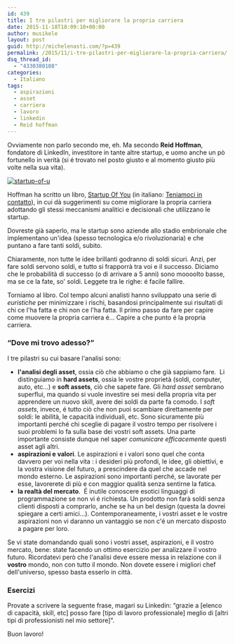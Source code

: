 ```yaml
---
id: 439
title: I tre pilastri per migliorare la propria carriera
date: 2015-11-18T18:09:10+00:00
author: musikele
layout: post
guid: http://michelenasti.com/?p=439
permalink: /2015/11/i-tre-pilastri-per-migliorare-la-propria-carriera/
dsq_thread_id:
  - "4330380108"
categories:
  - Italiano
tags:
  - aspirazioni
  - asset
  - carriera
  - lavoro
  - linkedin
  - Reid hoffman
---
```

Ovviamente non parlo secondo me, eh. Ma secondo **Reid Hoffman**, fondatore di LinkedIn, investitore in tante altre startup, e uomo anche un pò fortunello in verità (si é trovato nel posto giusto e al momento giusto più volte nella sua vita).

[<img class="aligncenter size-full wp-image-441" src="https://i1.wp.com/michelenasti.com/wp-content/uploads/2015/11/startup-of-u.jpg?fit=312%2C500" alt="startup-of-u" srcset="https://i1.wp.com/michelenasti.com/wp-content/uploads/2015/11/startup-of-u.jpg?w=312 312w, https://i1.wp.com/michelenasti.com/wp-content/uploads/2015/11/startup-of-u.jpg?resize=187%2C300 187w" sizes="(max-width: 312px) 100vw, 312px" data-recalc-dims="1" />](https://i1.wp.com/michelenasti.com/wp-content/uploads/2015/11/startup-of-u.jpg)

Hoffman ha scritto un libro, [Startup Of You](http://www.amazon.com/The-Start-up-You-Yourself-Transform-ebook/dp/B0050DIWHU) (in italiano: [Teniamoci in contatto](http://www.amazon.com/The-Start-up-You-Yourself-Transform-ebook/dp/B0050DIWHU)), in cui dà suggerimenti su come migliorare la propria carriera adottando gli stessi meccanismi analitici e decisionali che utilizzano le startup.

Dovreste già saperlo, ma le startup sono aziende allo stadio embrionale che implementano un'idea (spesso tecnologica e/o rivoluzionaria) e che puntano a fare tanti soldi, subito.

Chiaramente, non tutte le idee brillanti godranno di soldi sicuri. Anzi, per fare soldi servono soldi, e tutto si frapporrà tra voi e il successo. Diciamo che le probabilità di successo (o di arrivare a 5 anni) sono moooolto basse, ma se ce la fate, so' soldi. Leggete tra le righe: é facile fallire.

Torniamo al libro. Col tempo alcuni analisti hanno sviluppato una serie di _euristiche_ per minimizzare i rischi, basandosi principalmente sui risultati di chi ce l'ha fatta e chi non ce l'ha fatta. Il primo passo da fare per capire come muovere la propria carriera é... Capire a che punto é la propria carriera.

### &#8220;Dove mi trovo adesso?&#8221;

I tre pilastri su cui basare l'analisi sono:

  * **l'analisi degli asset**, ossia ciò che abbiamo o che già sappiamo fare.  Li distinguiamo in **hard assets**, ossia le vostre proprietà (soldi, computer, auto, etc...) e **soft assets**, ciò che sapete fare. Gli _hard asset_ sembrano superflui, ma quando si vuole investire sei mesi della propria vita per apprendere un nuovo skill, avere dei soldi da parte fa comodo. I _soft assets_, invece, é tutto ciò che non puoi scambiare direttamente per soldi: le abilità, le capacità individuali, etc. Sono sicuramente più importanti perché chi sceglie di pagare il vostro tempo per risolvere i suoi problemi lo fa sulla base dei vostri soft assets. Una parte importante consiste dunque nel saper _comunicare efficacemente_ questi asset agli altri.
  * **aspirazioni e valori**. Le aspirazioni e i valori sono quel che conta davvero per voi nella vita : i desideri più profondi, le idee, gli obiettivi, e la vostra visione del futuro, a prescindere da quel che accade nel mondo esterno. Le aspirazioni sono importanti perché, se lavorate per esse, lavorerete di più e con maggior qualità senza sentirne la fatica. 
  * **la realtà del mercato**.  É inutile conoscere esotici linguaggi di programmazione se non vi é richiesta. Un prodotto non farà soldi senza clienti disposti a comprarlo, anche se ha un bel design (questa la dovrei spiegare a certi amici...). Contemporaneamente, i vostri asset e le vostre aspirazioni non vi daranno un vantaggio se non c'é un mercato disposto a pagare per loro.

Se vi state domandando quali sono i vostri asset, aspirazioni, e il vostro mercato, bene: state facendo un ottimo esercizio per analizzare il vostro futuro. Ricordatevi però che l'analisi deve essere messa in relazione con il **vostro** mondo, non con tutto il mondo. Non dovete essere i migliori chef dell'universo, spesso basta esserlo in città.

### Esercizi

Provate a scrivere la seguente frase, magari su Linkedin: &#8220;grazie a [elenco di capacità, skill, etc] posso fare [tipo di lavoro professionale] meglio di [altri tipi di professionisti nel mio settore]&#8221;.

Buon lavoro!